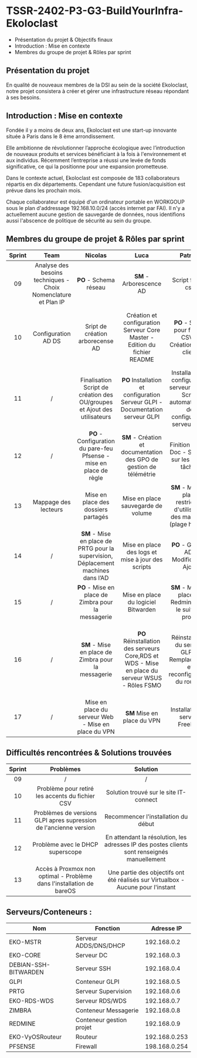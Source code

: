 # TSSR-2402-P3-G3-BuildYourInfra-Ekoloclast

- Présentation du projet & Objectifs finaux
- Introduction : Mise en contexte
- Membres du groupe de projet & Rôles par sprint


## Présentation du projet

En qualité de nouveaux membres de la DSI au sein de la société Ekoloclast, notre projet consistera à créer et gérer une infrastructure réseau répondant à ses besoins.

## Introduction : Mise en contexte

Fondée il y a moins de deux ans, Ekoloclast est une start-up innovante située à Paris dans le 8 ème arrondissement.

Elle ambitionne de révolutionner l’approche écologique avec l’introduction de nouveaux produits et services bénéficiant à la fois à l'environnement et aux individus.
Récemment l’entreprise a réussi une levée de fonds significative, ce qui la positionne pour une expansion prometteuse.

Dans le contexte actuel, Ekoloclast est composée de 183 collaborateurs répartis en dix départements. Cependant une future fusion/acquisition est prévue dans les prochain mois.

Chaque collaborateur est équipé d'un ordinateur portable en WORKGOUP sous le plan d'addressage 192.168.10.0/24 (accès internet par FAI). Il n'y a actuellement aucune gestion de sauvegarde de données, nous identifions aussi l'abscence de politique de sécurité au sein du groupe.

## Membres du groupe de projet & Rôles par sprint

| Sprint  |  Team   | Nicolas | Luca | Patrick | Grégory |
|   :---------: |  :-------: | :---------: |  :-------: | :-------: |  :-------:  |
| 09 |  Analyse des besoins techniques - Choix Nomenclature et Plan IP| **PO** - Schema réseau | **SM** - Arborescence AD | Script fichier csv | Prépa VM et AD |
| 10 |  Configuration AD DS | Sript de création arborecense AD | Création et configuration Serveur Core Master - Edition du fichier README| **PO** - Script pour fichier CSV - Création poste client | **SM** - Création et configuration du Serveur maître en GUI - Edition du fichier Install.MD
| 11 |   /   | Finalisation Script de création des OU/groupes et Ajout des utilisateurs | **PO** Installation et configuration Serveur GLPI - Documentation serveur GLPI | Installation et configuration serveur GLPI - Script automatisation de configuration serveur GLPI | **SM** Création des GPO - Documentation des GPO
| 12 |   /   | **PO** - Configuration du pare-feu Pfsense - mise en place de règle | **SM** - Création et documentation des GPO de gestion de télémétrie | Finition GLPI + Doc - Support sur les autres tâches |  Installation et configuration du routeur VYOS - Documentation |
| 13 |  Mappage des lecteurs   | Mise en place des dossiers partagés | Mise en place sauvegarde de volume| **SM** - Mise en place restriction d'utilisation des machines (plage horaire) | **PO** Mise en place de LAPS |
| 14 |  / | **SM** - Mise en place de PRTG pour la supervision, Déplacement machines dans l’AD | Mise en place des logs et mise à jour des scripts | **PO** - Gestion AD : Modification, Ajout | Mise en place du raid & création du serveur RDS |
| 15 |  / | **PO** - Mise en place de Zimbra pour la messagerie | Mise en place du logiciel Bitwarden | **SM** - Mise en place de Redmine pour le suivi du projet | Mise en place du logiciel Bitwarden + WDS |
| 16 |  / | **SM** - Mise en place de Zimbra pour la messagerie | **PO** Réinstallation des serveurs Core,RDS et WDS - Mise en place du serveur WSUS - Rôles FSMO | Réinstallation du serveur GLPI - Remplacement et reconfiguration du routeur | Réinstallation du serveur GLPI - Remplacement et reconfiguration du routeur - Rédaction du rapport d’incident |
| 17 |  / |   Mise en place du serveur Web - Mise en place du VPN | **SM**  Mise en place du VPN | Installation du serveur FreePBX | **PO** Installation du serveur FreePBX |

## Difficultés rencontrées & Solutions trouvées

|  Sprint  |  Problèmes  |  Solution  |
| :-------:| :----------:| :---------:|
|    09    |      /      |     /      |
|    10    | Problème pour retiré les accents du fichier CSV | Solution trouvé sur le site IT-connect |           
|    11    | Problèmes de versions GLPI apres supression de l'ancienne version | Recommencer l'installation du début |
|    12    | Problème avec le DHCP superscope | En attendant la résolution, les adresses IP des postes clients sont renseignés manuellement |
|    13    | Accès à Proxmox non optimal  - Problème dans l'installation  de bareOS | Une partie des objectifs ont été réalisés sur Virtualbox - Aucune pour l'instant|


## Serveurs/Conteneurs :

| Nom  | Fonction | Adresse IP |
| ----- | ------ | -------|
| EKO-MSTR | Serveur ADDS/DNS/DHCP | 192.168.0.2 |
| EKO-CORE | Serveur DC | 192.168.0.3 |
| DEBIAN-SSH-BITWARDEN| Serveur SSH |192.168.0.4 |
|GLPI | Conteneur GLPI | 192.168.0.5 |
| PRTG | Serveur Supervision | 192.168.0.6 |
| EKO-RDS-WDS | Serveur RDS/WDS | 192.168.0.7 |
| ZIMBRA | Conteneur Messagerie | 192.168.0.8 |
| REDMINE | Conteneur gestion projet | 192.168.0.9 |
| EKO-VyOSRouteur | Routeur | 192.168.0.253 |
| PFSENSE | Firewall | 198.168.0.254 |



